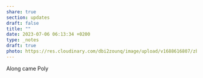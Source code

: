 ```yaml
---
share: true
section: updates
draft: false
title: ""
date: 2023-07-06 06:13:34 +0200
type: _notes
draft: true
photo: https://res.cloudinary.com/dbi2zounq/image/upload/v1688616807/zbix4f1mopjksuwdkadx.jpg
---
```



Along came Poly
